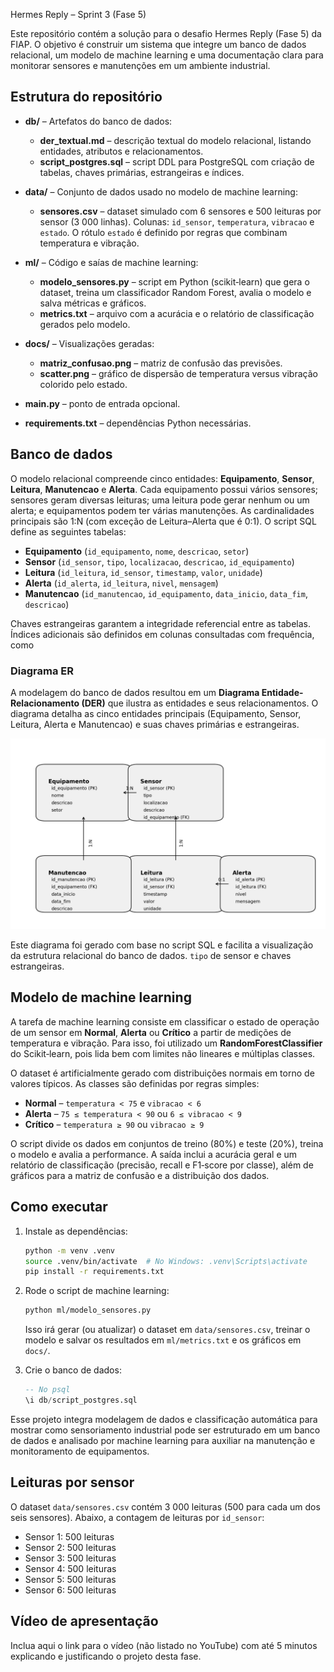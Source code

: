 Hermes Reply – Sprint 3 (Fase 5)

Este repositório contém a solução para o desafio Hermes Reply (Fase 5) da FIAP. O objetivo é construir um sistema que integre um banco de dados relacional, um modelo de machine learning e uma documentação clara para monitorar sensores e manutenções em um ambiente industrial.

## Estrutura do repositório

- **db/** – Artefatos do banco de dados:
  - **der_textual.md** – descrição textual do modelo relacional, listando entidades, atributos e relacionamentos.
  - **script_postgres.sql** – script DDL para PostgreSQL com criação de tabelas, chaves primárias, estrangeiras e índices.

- **data/** – Conjunto de dados usado no modelo de machine learning:
  - **sensores.csv** – dataset simulado com 6 sensores e 500 leituras por sensor (3 000 linhas). Colunas: `id_sensor`, `temperatura`, `vibracao` e `estado`. O rótulo `estado` é definido por regras que combinam temperatura e vibração.

- **ml/** – Código e saías de machine learning:
  - **modelo_sensores.py** – script em Python (scikit‑learn) que gera o dataset, treina um classificador Random Forest, avalia o modelo e salva métricas e gráficos.
  - **metrics.txt** – arquivo com a acurácia e o relatório de classificação gerados pelo modelo.

- **docs/** – Visualizações geradas:
  - **matriz_confusao.png** – matriz de confusão das previsões.
  - **scatter.png** – gráfico de dispersão de temperatura versus vibração colorido pelo estado.

- **main.py** – ponto de entrada opcional.
- **requirements.txt** – dependências Python necessárias.

## Banco de dados

O modelo relacional compreende cinco entidades: **Equipamento**, **Sensor**, **Leitura**, **Manutencao** e **Alerta**. Cada equipamento possui vários sensores; sensores geram diversas leituras; uma leitura pode gerar nenhum ou um alerta; e equipamentos podem ter várias manutenções. As cardinalidades principais são 1:N (com exceção de Leitura–Alerta que é 0:1). O script SQL define as seguintes tabelas:

- **Equipamento** (`id_equipamento`, `nome`, `descricao`, `setor`)
- **Sensor** (`id_sensor`, `tipo`, `localizacao`, `descricao`, `id_equipamento`)
- **Leitura** (`id_leitura`, `id_sensor`, `timestamp`, `valor`, `unidade`)
- **Alerta** (`id_alerta`, `id_leitura`, `nivel`, `mensagem`)
- **Manutencao** (`id_manutencao`, `id_equipamento`, `data_inicio`, `data_fim`, `descricao`)

Chaves estrangeiras garantem a integridade referencial entre as tabelas. Índices adicionais são definidos em colunas consultadas com frequência, como 

### Diagrama ER

A modelagem do banco de dados resultou em um **Diagrama Entidade-Relacionamento (DER)** que ilustra as entidades e seus relacionamentos. O diagrama detalha as cinco entidades principais (Equipamento, Sensor, Leitura, Alerta e Manutencao) e suas chaves primárias e estrangeiras.

![Diagrama ER](docs/er_diagram.png)

Este diagrama foi gerado com base no script SQL e facilita a visualização da estrutura relacional do banco de dados.
`tipo` de sensor e chaves estrangeiras.

## Modelo de machine learning

A tarefa de machine learning consiste em classificar o estado de operação de um sensor em **Normal**, **Alerta** ou **Crítico** a partir de medições de temperatura e vibração. Para isso, foi utilizado um **RandomForestClassifier** do Scikit‑learn, pois lida bem com limites não lineares e múltiplas classes.

O dataset é artificialmente gerado com distribuições normais em torno de valores típicos. As classes são definidas por regras simples:

- **Normal** – `temperatura < 75` e `vibracao < 6`
- **Alerta** – `75 ≤ temperatura < 90` ou `6 ≤ vibracao < 9`
- **Crítico** – `temperatura ≥ 90` ou `vibracao ≥ 9`

O script divide os dados em conjuntos de treino (80%) e teste (20%), treina o modelo e avalia a performance. A saída inclui a acurácia geral e um relatório de classificação (precisão, recall e F1‑score por classe), além de gráficos para a matriz de confusão e a distribuição dos dados.

## Como executar

1. Instale as dependências:

   ```bash
   python -m venv .venv
   source .venv/bin/activate  # No Windows: .venv\Scripts\activate
   pip install -r requirements.txt
   ```

2. Rode o script de machine learning:

   ```bash
   python ml/modelo_sensores.py
   ```

   Isso irá gerar (ou atualizar) o dataset em `data/sensores.csv`, treinar o modelo e salvar os resultados em `ml/metrics.txt` e os gráficos em `docs/`.

3. Crie o banco de dados:

   ```sql
   -- No psql
   \i db/script_postgres.sql
   ```

Esse projeto integra modelagem de dados e classificação automática para mostrar como sensoriamento industrial pode ser estruturado em um banco de dados e analisado por machine learning para auxiliar na manutenção e monitoramento de equipamentos.

## Leituras por sensor

O dataset `data/sensores.csv` contém 3 000 leituras (500 para cada um dos seis sensores). Abaixo, a contagem de leituras por `id_sensor`:

- Sensor 1: 500 leituras
- Sensor 2: 500 leituras
- Sensor 3: 500 leituras
- Sensor 4: 500 leituras
- Sensor 5: 500 leituras
- Sensor 6: 500 leituras

## Vídeo de apresentação

Inclua aqui o link para o vídeo (não listado no YouTube) com até 5 minutos explicando e justificando o projeto desta fase.
